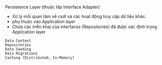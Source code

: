 Persistence Layer (thuộc lớp Interface Adapter)
- Xử lý mối quan tâm về csdl và các hoạt động truy cập dữ liệu khác.
- phụ thuộc vào Application layer
- Chứa các triển khai của interfaces (Repositories) đã được xác định trọng Application layer
```
Data Context
Repositories
Data Seeding
Data Migrations
Caching (Distributed, In-Memory)
```